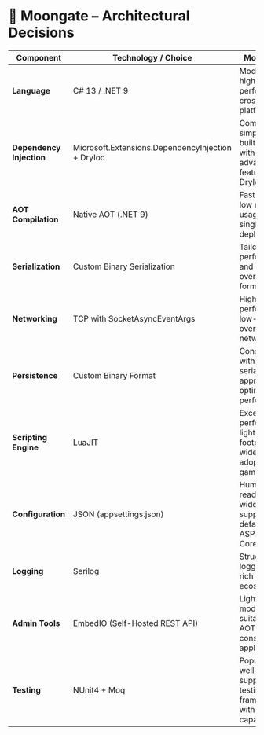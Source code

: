 # 🧱 Moongate – Architectural Decisions

| Component                | Technology / Choice                               | Motivation                                                               |
|--------------------------|---------------------------------------------------|--------------------------------------------------------------------------|
| **Language**             | C# 13 / .NET 9                                    | Modern, high-performance, cross-platform                                 |
| **Dependency Injection** | Microsoft.Extensions.DependencyInjection + DryIoc | Combines simplicity of built-in DI with advanced features of DryIoc      |
| **AOT Compilation**      | Native AOT (.NET 9)                               | Fast startup, low memory usage, single-file deployment                   |
| **Serialization**        | Custom Binary Serialization                       | Tailored for performance and control over data format                    |
| **Networking**           | TCP with SocketAsyncEventArgs                     | High-performance, low-overhead networking                                |
| **Persistence**          | Custom Binary Format                              | Consistent with serialization approach, optimized for performance        |
| **Scripting Engine**     | LuaJIT                                            | Exceptional performance, lightweight footprint, widely adopted in gaming |
| **Configuration**        | JSON (appsettings.json)                           | Human-readable, widely supported, default in ASP.NET Core                |
| **Logging**              | Serilog                                           | Structured logging with rich ecosystem                                   |
| **Admin Tools**          | EmbedIO (Self-Hosted REST API)                    | Lightweight, modular, suitable for AOT and console applications          |
| **Testing**              | NUnit4 + Moq                                      | Popular, well-supported testing framework with mocking capabilities      |
